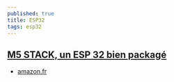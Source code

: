 ```yaml
---
published: true
title: ESP32
tags: esp32
---
```

## [M5 STACK, un ESP 32 bien packagé](https://www.youtube.com/watch?v=_35HLRI41NE)
- [amazon.fr](https://www.amazon.fr/M5Stack-Development-Extensible-Control-Prototype/dp/B07PHCX6WT/ref=pd_sim_107_2/257-5877485-7915612?_encoding=UTF8&pd_rd_i=B07PHCX6WT&pd_rd_r=30735163-0610-49cf-a4f5-f50da7865bb1&pd_rd_w=r2dWa&pd_rd_wg=28mET&pf_rd_p=bceabd13-5994-41b5-a68e-27a375cb5c23&pf_rd_r=NEBBY5AY7MJHHHMS00DE&psc=1&refRID=NEBBY5AY7MJHHHMS00DE)